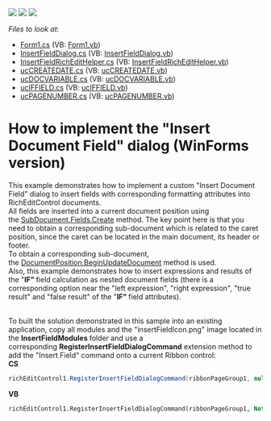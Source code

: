 <!-- default badges list -->
![](https://img.shields.io/endpoint?url=https://codecentral.devexpress.com/api/v1/VersionRange/128610590/14.2.6%2B)
[![](https://img.shields.io/badge/Open_in_DevExpress_Support_Center-FF7200?style=flat-square&logo=DevExpress&logoColor=white)](https://supportcenter.devexpress.com/ticket/details/T223036)
[![](https://img.shields.io/badge/📖_How_to_use_DevExpress_Examples-e9f6fc?style=flat-square)](https://docs.devexpress.com/GeneralInformation/403183)
<!-- default badges end -->
<!-- default file list -->
*Files to look at*:

* [Form1.cs](./CS/WindowsFormsApplication1/Form1.cs) (VB: [Form1.vb](./VB/WindowsFormsApplication1/Form1.vb))
* [InsertFieldDialog.cs](./CS/WindowsFormsApplication1/InsertFieldModules/InsertFieldDialog.cs) (VB: [InsertFieldDialog.vb](./VB/WindowsFormsApplication1/InsertFieldModules/InsertFieldDialog.vb))
* [InsertFieldRichEditHelper.cs](./CS/WindowsFormsApplication1/InsertFieldModules/InsertFieldRichEditHelper.cs) (VB: [InsertFieldRichEditHelper.vb](./VB/WindowsFormsApplication1/InsertFieldModules/InsertFieldRichEditHelper.vb))
* [ucCREATEDATE.cs](./CS/WindowsFormsApplication1/InsertFieldModules/ucCREATEDATE.cs) (VB: [ucCREATEDATE.vb](./VB/WindowsFormsApplication1/InsertFieldModules/ucCREATEDATE.vb))
* [ucDOCVARIABLE.cs](./CS/WindowsFormsApplication1/InsertFieldModules/ucDOCVARIABLE.cs) (VB: [ucDOCVARIABLE.vb](./VB/WindowsFormsApplication1/InsertFieldModules/ucDOCVARIABLE.vb))
* [ucIFFIELD.cs](./CS/WindowsFormsApplication1/InsertFieldModules/ucIFFIELD.cs) (VB: [ucIFFIELD.vb](./VB/WindowsFormsApplication1/InsertFieldModules/ucIFFIELD.vb))
* [ucPAGENUMBER.cs](./CS/WindowsFormsApplication1/InsertFieldModules/ucPAGENUMBER.cs) (VB: [ucPAGENUMBER.vb](./VB/WindowsFormsApplication1/InsertFieldModules/ucPAGENUMBER.vb))
<!-- default file list end -->
# How to implement the "Insert Document Field" dialog (WinForms version)


<p>This example demonstrates how to implement a custom "Insert Document Field" dialog to insert fields with corresponding formatting attributes into RichEditControl documents.<br />All fields are inserted into a current document position using the <a href="https://documentation.devexpress.com/#WPF/CustomDocument10467">SubDocument.Fields.Create</a> method. The key point here is that you need to obtain a corresponding sub-document which is related to the caret position, since the caret can be located in the main document, its header or footer.<br />To obtain a corresponding sub-document, the <a href="https://documentation.devexpress.com/#CoreLibraries/DevExpressXtraRichEditAPINativeDocumentRange_BeginUpdateDocumenttopic">DocumentPosition.BeginUpdateDocument</a> method is used.<br />Also, this example demonstrates how to insert expressions and results of the "<strong>IF" </strong>field<strong> </strong>calculation as nested document fields (there is a corresponding option near the "left expression", "right expression", "true result" and "false result" of the "<strong>IF" </strong>field attributes).<br /><br /></p>
<p>To built the solution demonstrated in this sample into an existing application, copy all modules and the "insertFieldIcon.png" image located in the <strong>InsertFieldModules </strong>folder and use a corresponding <strong>RegisterInsertFieldDialogCommand</strong> extension method to add the "Insert Field" command onto a current Ribbon control:<br /><strong>CS<br /></strong></p>


```cs
richEditControl1.RegisterInsertFieldDialogCommand(ribbonPageGroup1, null);
```


<p><strong>VB<br /></strong></p>


```vb
richEditControl1.RegisterInsertFieldDialogCommand(ribbonPageGroup1, Nothing)
```


<p><strong> </strong></p>

<br/>



